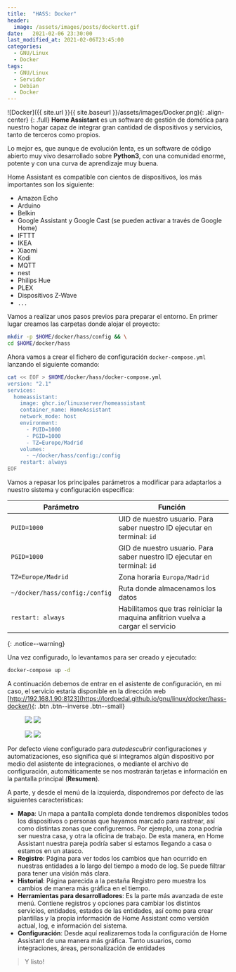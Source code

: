 ```yaml
---
title:  "HASS: Docker"
header:
  image: /assets/images/posts/dockertt.gif
date:   2021-02-06 23:30:00
last_modified_at: 2021-02-06T23:45:00
categories:
  - GNU/Linux
  - Docker
tags:
  - GNU/Linux
  - Servidor
  - Debian
  - Docker
---
```


![Docker]({{ site.url }}{{ site.baseurl }}/assets/images/Docker.png){: .align-center}
{: .full}
**Home Assistant** es un software de gestión de domótica para nuestro hogar capaz de integrar gran cantidad de dispositivos y servicios, tanto de terceros como propios. 

Lo mejor es, que aunque de evolución lenta, es un software de código abierto muy vivo desarrollado sobre **Python3**, con una comunidad enorme, potente y con una curva de aprendizaje muy buena.

Home Assistant es compatible con cientos de dispositivos, los más importantes son los siguiente:

 * Amazon Echo
 * Arduino
 * Belkin
 * Google Assistant y Google Cast (se pueden activar a través de Google Home)
 * IFTTT
 * IKEA
 * Xiaomi
 * Kodi
 * MQTT
 * nest
 * Philips Hue
 * PLEX
 * Dispositivos Z-Wave
 * `...`

Vamos a realizar unos pasos previos para preparar el entorno. En primer lugar creamos las carpetas donde alojar el proyecto:

```bash
mkdir -p $HOME/docker/hass/config && \
cd $HOME/docker/hass
```

Ahora vamos a crear el fichero de configuración `docker-compose.yml` lanzando el siguiente comando:

```bash
cat << EOF > $HOME/docker/hass/docker-compose.yml
version: "2.1"
services:
  homeassistant:
    image: ghcr.io/linuxserver/homeassistant
    container_name: HomeAssistant
    network_mode: host
    environment:
      - PUID=1000
      - PGID=1000
      - TZ=Europe/Madrid
    volumes:
      - ~/docker/hass/config:/config
    restart: always
EOF
```

Vamos a repasar los principales parámetros a modificar para adaptarlos a nuestro sistema y configuración especifica:

| Parámetro | Función |
| ------ | ------ |
| `PUID=1000` | UID de nuestro usuario. Para saber nuestro ID ejecutar en terminal: `id` |
| `PGID=1000` | GID de nuestro usuario. Para saber nuestro ID ejecutar en terminal: `id` |
| `TZ=Europe/Madrid` | Zona horaria `Europa/Madrid` |
| `~/docker/hass/config:/config` | Ruta donde almacenamos los datos |
| `restart: always` | Habilitamos que tras reiniciar la maquina anfitrion vuelva a cargar el servicio |
{: .notice--warning}

Una vez configurado, lo levantamos para ser creado y ejecutado:

```bash
docker-compose up -d
```

A continuación debemos de entrar en el asistente de configuración, en mi caso, el servicio estaría disponible en la dirección web [http://192.168.1.90:8123](https://lordpedal.github.io/gnu/linux/docker/hass-docker/){: .btn .btn--inverse .btn--small}

<figure class="half">
    <a href="/assets/images/posts/hass1.png"><img src="/assets/images/posts/hass1.png"></a>
    <a href="/assets/images/posts/hass2.png"><img src="/assets/images/posts/hass2.png"></a>
</figure>

<figure class="half">
    <a href="/assets/images/posts/hass3.png"><img src="/assets/images/posts/hass3.png"></a>
    <a href="/assets/images/posts/hass4.png"><img src="/assets/images/posts/hass4.png"></a>
</figure>


Por defecto viene configurado para *autodescubrir* configuraciones y automatizaciones, eso significa qué si integramos algún dispositivo por medio del asistente de integraciones, o mediante el archivo de configuración, automáticamente se nos mostrarán tarjetas e información en la pantalla principal (**Resumen**).

A parte, y desde el menú de la izquierda, dispondremos por defecto de las siguientes características:

 * **Mapa**: Un mapa a pantalla completa donde tendremos disponibles todos los dispositivos o personas que hayamos marcado para rastrear, así como distintas zonas que configuremos. Por ejemplo, una zona podría ser nuestra casa, y otra la oficina de trabajo. De esta manera, en Home Assistant nuestra pareja podría saber si estamos llegando a casa o estamos en un atasco.
 * **Registro**: Página para ver todos los cambios que han ocurrido en nuestras entidades a lo largo del tiempo a modo de log. Se puede filtrar para tener una visión más clara.
 * **Historial**: Página parecida a la pestaña Registro pero muestra los cambios de manera más gráfica en el tiempo.
 * **Herramientas para desarrolladores**: Es la parte más avanzada de este menú. Contiene registros y opciones para cambiar los distintos servicios, entidades, estados de las entidades, así como para crear plantillas y la propia información de Home Assistant como versión actual, log, e información del sistema.
 * **Configuración**: Desde aquí realizaremos toda la configuración de Home Assistant de una manera más gráfica. Tanto usuarios, como integraciones, áreas, personalización de entidades

> Y listo!
